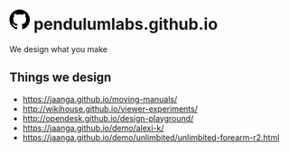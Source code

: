 <span style=display:none; >[You are now in a GitHub source code view - click this link to view Read Me file as a web page]( https://pendulumlabs.github.io/2020/  "View file as a web page." ) </span>
# [![]( icons/octicon.svg )]( https://github.com/pendulumlabs "Source code on GitHub" ) pendulumlabs.github.io


We design what you make



<!--@@@<iframe src="./logo/pl-2020-10-09.html" width=800px height=500px ></iframe>@@@-->

## Things we design

* https://jaanga.github.io/moving-manuals/
* http://wikihouse.github.io/viewer-experiments/
* http://opendesk.github.io/design-playground/
* https://jaanga.github.io/demo/alexi-k/
* https://jaanga.github.io/demo/unlimbited/unlimbited-forearm-r2.html

